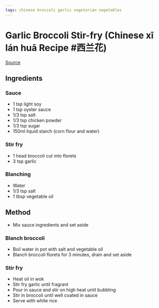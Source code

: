 ```yaml
---
tags: chinese broccoli garlic vegetarian vegetables
---
```

# Garlic Broccoli Stir-fry (Chinese xī lán huā Recipe #西兰花)

[Source](https://www.xiaohongshu.com/explore/679b625b000000002503f27a?xsec_token=AB0esMSAP4F693SeNgByctORYZXGRCSNKICFITfohuoOU=&xsec_source=pc_collect)

## Ingredients

### Sauce
- 1 tsp light soy
- 1 tsp oyster sauce
- 1/3 tsp salt
- 1/3 tsp chicken powder
- 1/3 tsp sugar
- 150ml liquid starch (corn flour and water)

### Stir fry
- 1 head broccoli cut into florets
- 3 tsp garlic

### Blanching
- Water
- 1/3 tsp salt
- 1 tbsp vegetable oil


## Method

- Mix sauce ingredients and set aside

### Blanch broccoli
- Boil water in pot with salt and vegetable oil
- Blanch broccoli florets for 3 minutes, drain and set aside

### Stir fry
- Heat oil in wok
- Stir fry garlic until fragrant
- Pour in sauce and stir on high heat until bubbling
- Stir in broccoli until well coated in sauce
- Serve with white rice


